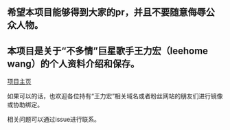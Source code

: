 ## 希望本项目能够得到大家的pr，并且不要随意侮辱公众人物。
## 本项目是关于“不多情”巨星歌手王力宏（leehome wang）的个人资料介绍和保存。
[项目主页](https://thewanglihong.github.io/)

如果可以的话，也欢迎各位持有“王力宏”相关域名或者粉丝网站的朋友们进行镜像或协助绑定。

相关问题可以通过issue进行联系。
